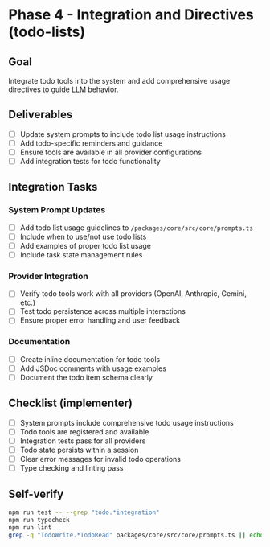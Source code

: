 # Phase 4 - Integration and Directives (todo-lists)

## Goal
Integrate todo tools into the system and add comprehensive usage directives to guide LLM behavior.

## Deliverables
- [ ] Update system prompts to include todo list usage instructions
- [ ] Add todo-specific reminders and guidance
- [ ] Ensure tools are available in all provider configurations
- [ ] Add integration tests for todo functionality

## Integration Tasks

### System Prompt Updates
- [ ] Add todo list usage guidelines to `/packages/core/src/core/prompts.ts`
- [ ] Include when to use/not use todo lists
- [ ] Add examples of proper todo list usage
- [ ] Include task state management rules

### Provider Integration
- [ ] Verify todo tools work with all providers (OpenAI, Anthropic, Gemini, etc.)
- [ ] Test todo persistence across multiple interactions
- [ ] Ensure proper error handling and user feedback

### Documentation
- [ ] Create inline documentation for todo tools
- [ ] Add JSDoc comments with usage examples
- [ ] Document the todo item schema clearly

## Checklist (implementer)
- [ ] System prompts include comprehensive todo usage instructions
- [ ] Todo tools are registered and available
- [ ] Integration tests pass for all providers
- [ ] Todo state persists within a session
- [ ] Clear error messages for invalid todo operations
- [ ] Type checking and linting pass

## Self-verify
```bash
npm run test -- --grep "todo.*integration"
npm run typecheck
npm run lint
grep -q "TodoWrite.*TodoRead" packages/core/src/core/prompts.ts || echo "Prompts missing todo instructions"
```